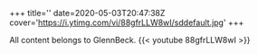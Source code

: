 +++
title=''
date=2020-05-03T20:47:38Z
cover='https://i.ytimg.com/vi/88gfrLLW8wI/sddefault.jpg'
+++

All content belongs to GlennBeck.
{{< youtube 88gfrLLW8wI >}}
